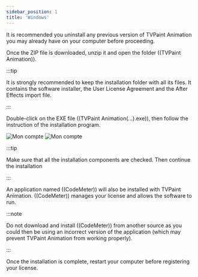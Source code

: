 ```yaml
---
sidebar_position: 1
title: 'Windows'
---
```


It is recommended you uninstall any previous version of TVPaint Animation you may already have on your computer before proceeding.

Once the ZIP file is downloaded, unzip it and open the folder ((TVPaint Animation)).

:::tip

It is strongly recommended to keep the installation folder with all its files. It contains the software installer, the User License Agreement and the After Effects import file.

:::

Double-click on the EXE file ((TVPaint Animation(...).exe)), then follow the instruction of the installation program.

![Mon compte](/img/en/download-install/install/windows/eula.png)
![Mon compte](/img/en/download-install/install/windows/components.png)

:::tip

Make sure that all the installation components are checked. Then continue the installation

:::

An application named ((CodeMeter)) will also be installed with TVPaint Animation. ((CodeMeter)) manages your license and allows the software to run.

:::note

Do not download and install ((CodeMeter)) from another source as you could then be using an incorrect version of the application (which may prevent TVPaint Animation from working properly).

:::

Once the installation is complete, restart your computer before registering your license.